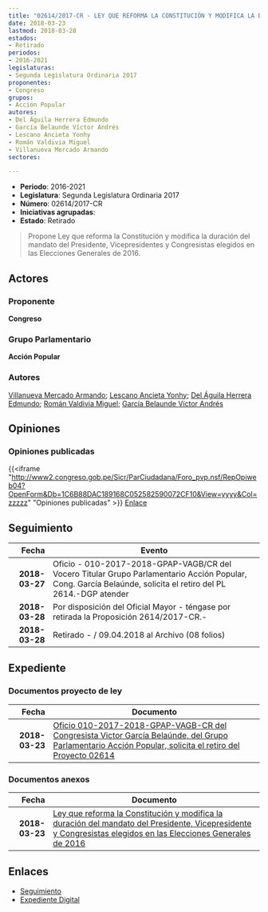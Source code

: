 ```yaml
---
title: "02614/2017-CR - LEY QUE REFORMA LA CONSTITUCIÓN Y MODIFICA LA DURACIÓN DEL MANDADO DEL PRESIDENTE, VICEPRESIDENTES Y CONGRESISTAS ELEGIDOS EN LAS ELECCIONES GENERALES DE 2016"
date: 2018-03-23
lastmod: 2018-03-28
estados:
- Retirado
periodos:
- 2016-2021
legislaturas:
- Segunda Legislatura Ordinaria 2017
proponentes:
- Congreso
grupos:
- Acción Popular
autores:
- Del Águila Herrera Edmundo
- García Belaunde Víctor Andrés
- Lescano Ancieta Yonhy
- Román Valdivia Miguel
- Villanueva Mercado Armando
sectores:

---
```

- **Periodo**: 2016-2021
- **Legislatura**: Segunda Legislatura Ordinaria 2017
- **Número**: 02614/2017-CR
- **Iniciativas agrupadas**: 
- **Estado**: Retirado

> Propone Ley que reforma la Constitución y modifica la duración del mandato del Presidente, Vicepresidentes y Congresistas elegidos en las Elecciones Generales de 2016.


## Actores

### Proponente

**Congreso**

### Grupo Parlamentario

**Acción Popular**

### Autores

[Villanueva Mercado Armando](mailto:mailto:avillanuevam@congreso.gob.pe); [Lescano Ancieta Yonhy](mailto:mailto:ylescano@congreso.gob.pe); [Del Águila Herrera Edmundo](mailto:mailto:edelaguila@congreso.gob.pe); [Román Valdivia Miguel](mailto:mailto:mroman@congreso.gob.pe); [García Belaunde Víctor Andrés](mailto:mailto:vgarciabelaunde@congreso.gob.pe)

## Opiniones

### Opiniones publicadas

{{<iframe "http://www2.congreso.gob.pe/Sicr/ParCiudadana/Foro_pvp.nsf/RepOpiweb04?OpenForm&Db=1C6B88DAC189168C052582590072CF10&View=yyyy&Col=zzzzz" "Opiniones publicadas" >}}
[Enlace](http://www2.congreso.gob.pe/Sicr/ParCiudadana/Foro_pvp.nsf/RepOpiweb04?OpenForm&Db=1C6B88DAC189168C052582590072CF10&View=yyyy&Col=zzzzz)


## Seguimiento

| Fecha | Evento |
|------:|--------|
| **2018-03-27** | Oficio - 010-2017-2018-GPAP-VAGB/CR del Vocero Titular Grupo Parlamentario Acción Popular, Cong. García Belaúnde, solicita el retiro del PL 2614.-DGP atender |
| **2018-03-28** | Por disposición del Oficial Mayor - téngase por retirada la Proposición 2614/2017-CR.- |
| **2018-03-28** | Retirado - / 09.04.2018 al Archivo (08 folios) |

## Expediente

### Documentos proyecto de ley

| Fecha | Documento |
|------:|-----------|
| **2018-03-23** | [Oficio 010-2017-2018-GPAP-VAGB-CR del Congresista Victor García Belaúnde, del Grupo Parlamentario Acción Popular, solicita el retiro del Proyecto 02614](http://www.leyes.congreso.gob.pe/Documentos/2016_2021/Oficios/Grupos_Parlamentarios/OFICIO-010-2017-2018-GPAP-VAGB-CR.pdf) |

### Documentos anexos

| Fecha | Documento |
|------:|-----------|
| **2018-03-23** | [Ley que reforma la Constitución y modifica la duración del mandato del Presidente, Vicepresidente y Congresistas elegidos en las Elecciones Generales de 2016](http://www.leyes.congreso.gob.pe/Documentos/2016_2021/Proyectos_de_Ley_y_de_Resoluciones_Legislativas/PL0261420180323..pdf) |

## Enlaces

- [Seguimiento](http://www2.congreso.gob.pe/Sicr/TraDocEstProc/CLProLey2016.nsf/f7fff46988ca05b1052578e100829cc7/3f12194448ae90b1052582590060dea6?OpenDocument)
- [Expediente Digital](http://www2.congreso.gob.pe/Sicr/TraDocEstProc/Expvirt_2011.nsf/visbusqptramdoc1621/02614?opendocument)

